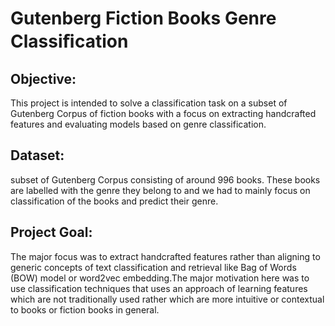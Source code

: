 # Gutenberg Fiction Books Genre Classiﬁcation

## Objective:
This  project is intended to solve a classification task on a subset of Gutenberg Corpus of fiction books with a focus on extracting handcrafted features and evaluating models based on genre classification.

## Dataset:
subset of Gutenberg Corpus consisting of around 996 books. These books are labelled
with the genre they belong to and we had to mainly focus on classification of the books and predict their genre. 

## Project Goal:
The major focus was to extract handcrafted features rather than aligning to generic concepts of text classification
and retrieval like Bag of Words (BOW) model or word2vec embedding.The major motivation here was to use classification techniques that uses an approach of learning features which are not traditionally used rather which are more intuitive or contextual to books or fiction books in general.
